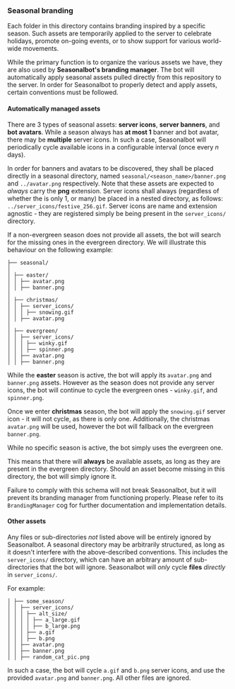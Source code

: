 ### Seasonal branding

Each folder in this directory contains branding inspired by a specific season. Such assets are temporarily applied to the server to celebrate holidays, promote on-going events, or to show support for various world-wide movements.

While the primary function is to organize the various assets we have, they are also used by **Seasonalbot's branding manager**. The bot will automatically apply seasonal assets pulled directly from this repository to the server. In order for Seasonalbot to properly detect and apply assets, certain conventions must be followed.

#### Automatically managed assets

There are 3 types of seasonal assets: **server icons**, **server banners**, and **bot avatars**. While a season always has **at most 1** banner and bot avatar, there may be **multiple** server icons. In such a case, Seasonalbot will periodically cycle available icons in a configurable interval (once every *n* days).

In order for banners and avatars to be discovered, they shall be placed directly in a seasonal directory, named `seasonal/<season_name>/banner.png` and `../avatar.png` respectively. Note that these assets are expected to *always* carry the **png** extension. Server icons shall always (regardless of whether the is only 1, or many) be placed in a nested directory, as follows: `../server_icons/festive_256.gif`. Server icons are name and extension agnostic - they are registered simply be being present in the `server_icons/` directory.

If a non-evergreen season does not provide all assets, the bot will search for the missing ones in the evergreen directory. We will illustrate this behaviour on the following example:

```
├── seasonal/
│
│ ├── easter/
│ │ ├── avatar.png
│ │ ├── banner.png
│
│ ├── christmas/
│ │ ├── server_icons/
│ │ │ ├── snowing.gif
│ │ ├── avatar.png
│
│ ├── evergreen/
│ │ ├── server_icons/
│ │ │ ├── winky.gif
│ │ │ ├── spinner.png
│ │ ├── avatar.png
│ │ ├── banner.png
```

While the **easter** season is active, the bot will apply its `avatar.png` and `banner.png` assets. However as the season does not provide any server icons, the bot will continue to cycle the evergreen ones - `winky.gif`, and `spinner.png`.

Once we enter **christmas** season, the bot will apply the `snowing.gif` server icon - it will not cycle, as there is only one. Additionally, the christmas `avatar.png` will be used, however the bot will fallback on the evergreen `banner.png`.

While no specific season is active, the bot simply uses the evergreen one.

This means that there will **always** be available assets, as long as they are present in the evergreen directory. Should an asset become missing in this directory, the bot will simply ignore it.

Failure to comply with this schema will not break Seasonalbot, but it will prevent its branding manager from functioning properly. Please refer to its `BrandingManager` cog for further documentation and implementation details.

#### Other assets

Any files or sub-directories *not* listed above will be entirely ignored by Seasonalbot. A seasonal directory may be arbitrarily structured, as long as it doesn't interfere with the above-described conventions. This includes the `server_icons/` directory, which can have an arbitrary amount of sub-directories that the bot will ignore. Seasonalbot will *only* cycle **files** *directly* in `server_icons/`.

For example:

```
│ ├── some_season/
│ │ ├── server_icons/
│ │ │ ├── alt_size/
│ │ │ │ ├── a_large.gif
│ │ │ │ ├── b_large.png
│ │ │ ├── a.gif
│ │ │ ├── b.png
│ │ ├── avatar.png
│ │ ├── banner.png
│ │ ├── random_cat_pic.png
```

In such a case, the bot will cycle `a.gif` and `b.png` server icons, and use the provided `avatar.png` and `banner.png`. All other files are ignored.
